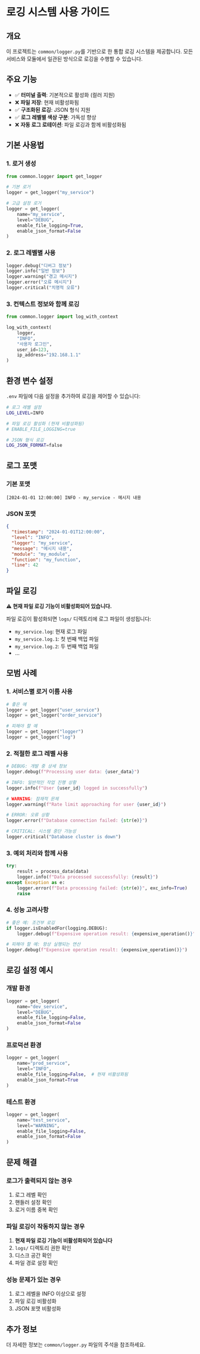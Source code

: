 # 로깅 시스템 사용 가이드

## 개요

이 프로젝트는 `common/logger.py`를 기반으로 한 통합 로깅 시스템을 제공합니다. 모든 서비스와 모듈에서 일관된 방식으로 로깅을 수행할 수 있습니다.

## 주요 기능

- ✅ **터미널 출력**: 기본적으로 활성화 (컬러 지원)
- ❌ **파일 저장**: 현재 비활성화됨
- ✅ **구조화된 로깅**: JSON 형식 지원
- ✅ **로그 레벨별 색상 구분**: 가독성 향상
- ❌ **자동 로그 로테이션**: 파일 로깅과 함께 비활성화됨

## 기본 사용법

### 1. 로거 생성

```python
from common.logger import get_logger

# 기본 로거
logger = get_logger("my_service")

# 고급 설정 로거
logger = get_logger(
    name="my_service",
    level="DEBUG",
    enable_file_logging=True,
    enable_json_format=False
)
```

### 2. 로그 레벨별 사용

```python
logger.debug("디버그 정보")
logger.info("일반 정보")
logger.warning("경고 메시지")
logger.error("오류 메시지")
logger.critical("치명적 오류")
```

### 3. 컨텍스트 정보와 함께 로깅

```python
from common.logger import log_with_context

log_with_context(
    logger, 
    "INFO", 
    "사용자 로그인", 
    user_id=123, 
    ip_address="192.168.1.1"
)
```

## 환경 변수 설정

`.env` 파일에 다음 설정을 추가하여 로깅을 제어할 수 있습니다:

```bash
# 로그 레벨 설정
LOG_LEVEL=INFO

# 파일 로깅 활성화 (현재 비활성화됨)
# ENABLE_FILE_LOGGING=true

# JSON 형식 로깅
LOG_JSON_FORMAT=false
```

## 로그 포맷

### 기본 포맷
```
[2024-01-01 12:00:00] INFO - my_service - 메시지 내용
```

### JSON 포맷
```json
{
  "timestamp": "2024-01-01T12:00:00",
  "level": "INFO",
  "logger": "my_service",
  "message": "메시지 내용",
  "module": "my_module",
  "function": "my_function",
  "line": 42
}
```

## 파일 로깅

**⚠️ 현재 파일 로깅 기능이 비활성화되어 있습니다.**

파일 로깅이 활성화되면 `logs/` 디렉토리에 로그 파일이 생성됩니다:

- `my_service.log`: 현재 로그 파일
- `my_service.log.1`: 첫 번째 백업 파일
- `my_service.log.2`: 두 번째 백업 파일
- ...

## 모범 사례

### 1. 서비스별 로거 이름 사용

```python
# 좋은 예
logger = get_logger("user_service")
logger = get_logger("order_service")

# 피해야 할 예
logger = get_logger("logger")
logger = get_logger("log")
```

### 2. 적절한 로그 레벨 사용

```python
# DEBUG: 개발 중 상세 정보
logger.debug(f"Processing user data: {user_data}")

# INFO: 일반적인 작업 진행 상황
logger.info(f"User {user_id} logged in successfully")

# WARNING: 잠재적 문제
logger.warning(f"Rate limit approaching for user {user_id}")

# ERROR: 오류 상황
logger.error(f"Database connection failed: {str(e)}")

# CRITICAL: 시스템 중단 가능성
logger.critical("Database cluster is down")
```

### 3. 예외 처리와 함께 사용

```python
try:
    result = process_data(data)
    logger.info(f"Data processed successfully: {result}")
except Exception as e:
    logger.error(f"Data processing failed: {str(e)}", exc_info=True)
    raise
```

### 4. 성능 고려사항

```python
# 좋은 예: 조건부 로깅
if logger.isEnabledFor(logging.DEBUG):
    logger.debug(f"Expensive operation result: {expensive_operation()}")

# 피해야 할 예: 항상 실행되는 연산
logger.debug(f"Expensive operation result: {expensive_operation()}")
```

## 로깅 설정 예시

### 개발 환경
```python
logger = get_logger(
    name="dev_service",
    level="DEBUG",
    enable_file_logging=False,
    enable_json_format=False
)
```

### 프로덕션 환경
```python
logger = get_logger(
    name="prod_service",
    level="INFO",
    enable_file_logging=False,  # 현재 비활성화됨
    enable_json_format=True
)
```

### 테스트 환경
```python
logger = get_logger(
    name="test_service",
    level="WARNING",
    enable_file_logging=False,
    enable_json_format=False
)
```

## 문제 해결

### 로그가 출력되지 않는 경우
1. 로그 레벨 확인
2. 핸들러 설정 확인
3. 로거 이름 중복 확인

### 파일 로깅이 작동하지 않는 경우
1. **현재 파일 로깅 기능이 비활성화되어 있습니다**
2. `logs/` 디렉토리 권한 확인
3. 디스크 공간 확인
4. 파일 경로 설정 확인

### 성능 문제가 있는 경우
1. 로그 레벨을 INFO 이상으로 설정
2. 파일 로깅 비활성화
3. JSON 포맷 비활성화

## 추가 정보

더 자세한 정보는 `common/logger.py` 파일의 주석을 참조하세요.
